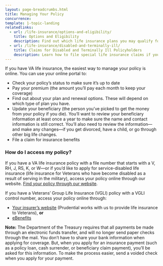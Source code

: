 ```yaml
---
layout: page-breadcrumbs.html
title: Managing Your Policy
concurrence: 
template: 1-topic-landing
relatedlinks:
  - url: /life-insurance/options-and-eligibility/
    title: Options and Eligibility 
    description: Find out which life insurance plans you may qualify for—and the benefits you’ll receive with each plan. 
  - url: /life-insurance/disabled-and-terminally-ill/
    title: Claims for Disabled and Terminally Ill Policyholders
    description: Learn how to file special life insurance claims if you or your spouse becomes totally disabled or terminally ill.
---
```


<div class="va-introtext">

If you have VA life insurance, the easiest way to manage your policy is online. You can use your online portal to:

</div>

- Check your policy’s status to make sure it’s up to date
- Pay your premium (the amount you’ll pay each month to keep your coverage)
- Find out about your plan and renewal options. These will depend on which type of plan you have. 
- Update your beneficiary (the person you’ve picked to get the money from your policy if you die). You’ll want to review your beneficiary information at least once a year to make sure the name and contact information is still correct. You’ll also need to review the information—and make any changes—if you get divorced, have a child, or go through other big life changes.
- File a claim for insurance benefits

### How do I access my policy?

If you have a VA life insurance policy with a file number that starts with a V, RH, J, RS, K, or W—or if you’d like to apply for service-disabled life insurance (life insurance for Veterans who have become disabled as a result of serving in the military), access your policy online through our website. [Find your policy through our website](http://www.benefits.va.gov/INSURANCE/popups/opa.htm). 

If you have a Veterans’ Group Life Insurance (VGLI) policy with a VGLI control number, access your policy online through: 

- [Your insurer’s website](https://ssologin.prudential.com/app/giosgli/Login.fcc?TYPE=33554433&REALMOID=06-000eb2bc-e833-1efc-9d9b-348e307ff004&GUID=&SMAUTHREASON=0&METHOD=GET&SMAGENTNAME=giosgli&TARGET=-SM-HTTPS%3a%2f%2fgiosgli%2eprudential%2ecom%2fosgli%2fController%2flogin%3faction%3dreturn) (Prudential works with us to provide life insurance to Veterans), **or** 
- [eBenefits](http://www.ebenefits.va.gov/)

**Note:** The Department of the Treasury requires that all payments be made through an electronic funds transfer, and will no longer send paper checks through the mail. You don’t have to share your bank information when applying for coverage. But, when you apply for an insurance payment (such as a policy loan, cash surrender, or beneficiary claim payment), you’ll be asked for this information. To make the process easier, send a voided check when you apply for your payment.

